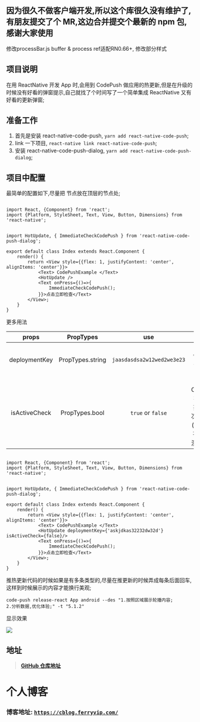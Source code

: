 
## 因为很久不做客户端开发,所以这个库很久没有维护了,有朋友提交了个 MR,这边合并提交个最新的 npm 包,感谢大家使用

修改processBar.js buffer & process ref适配RN0.66+, 修改部分样式

## 项目说明
在用 ReactNative 开发 App 时,会用到 CodePush 做应用的热更新,但是在升级的时候没有好看的弹窗提示,自己就找了个时间写了一个简单集成 ReactNative 又有好看的更新弹窗;

## 准备工作
1. 首先是安装 react-native-code-push,  `yarn add react-native-code-push`;
2. link 一下项目, `react-native link react-native-code-push`;
3. 安装 react-native-code-push-dialog, `yarn add react-native-code-push-dialog`;

## 项目中配置
最简单的配置如下,尽量把 <HotUpdate /> 节点放在顶层的节点处;

```flow js

import React, {Component} from 'react';
import {Platform, StyleSheet, Text, View, Button, Dimensions} from 'react-native';


import HotUpdate, { ImmediateCheckCodePush } from 'react-native-code-push-dialog';

export default class Index extends React.Component {
    render() {
        return <View style={{flex: 1, justifyContent: 'center', alignItems: 'center'}}>
            <Text> CodePushExample </Text>
            <HotUpdate />
            <Text onPress={()=>{
                ImmediateCheckCodePush();
            }}>点击立即检查</Text>
        </View>;
    }
}

```

更多用法

| props | PropTypes | use | description|
|:---:|:---:|:---:|:---:|
|deploymentKey|PropTypes.string|`jaasdasdsa2w12wed2we3e23`|code-push deploymentKey 非必须参数,没有会读取原生的;|
|isActiveCheck| PropTypes.bool|`true` or `false`|code-push CheckFrequency 检查更新策略,只提供2种, true 每次返回前台就更新(高频率), false 只有 App 启动才检测更新, 默认 true;|

```flow js

import React, {Component} from 'react';
import {Platform, StyleSheet, Text, View, Button, Dimensions} from 'react-native';


import HotUpdate, { ImmediateCheckCodePush } from 'react-native-code-push-dialog';

export default class Index extends React.Component {
    render() {
        return <View style={{flex: 1, justifyContent: 'center', alignItems: 'center'}}>
            <Text> CodePushExample </Text>
            <HotUpdate deploymentKey={'askjdkas32232dw32d'} isActiveCheck={false}/>
            <Text onPress={()=>{
                ImmediateCheckCodePush();
            }}>点击立即检查</Text>
        </View>;
    }
}

```

推热更新代码的时候如果是有多条类型的,尽量在推更新的时候弄成每条后面回车,这样到时候展示的内容才能换行美观;

`code-push release-react App android --des "1.按照区域展示轮播内容;                              2.分析数据,优化体验;" -t "5.1.2"`

显示效果

![](http://ww1.sinaimg.cn/large/8bbf0afbly1fwrho7a10fg20aj0l37bb.gif)

## 地址

> [**GitHub 仓库地址**](https://github.com/strawferry/CodePushDialog)


# 个人博客
### **博客地址: [`https://cblog.ferryvip.com/`](https://cblog.ferryvip.com/)**
